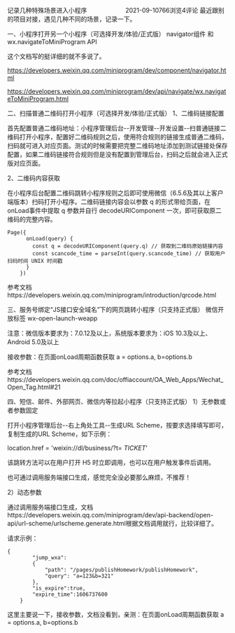 记录几种特殊场景进入小程序
　　　　　　2021-09-10766浏览4评论
最近跟别的项目对接，遇见几种不同的场景，记录一下。

一、小程序打开另一个小程序（可选择开发/体验/正式版）
navigator组件 和 wx.navigateToMiniProgram API

这个文档写的挺详细的就不多说了。

https://developers.weixin.qq.com/miniprogram/dev/component/navigator.html

https://developers.weixin.qq.com/miniprogram/dev/api/navigate/wx.navigateToMiniProgram.html

二、扫描普通二维码打开小程序（可选择开发/体验/正式版）
1、二维码链接配置

首先配置普通二维码地址：小程序管理后台--开发管理--开发设置--扫普通链接二维码打开小程序，配置好二维码规则之后，使用符合规则的链接生成普通二维码，扫码就可进入对应页面。测试的时候需要把完整二维码地址添加到测试链接处保存配置，如果二维码链接符合规则但是没有配置到管理后台，扫码之后就会进入正式版对应页面。

2、二维码内容获取

在小程序后台配置二维码跳转小程序规则之后即可使用微信（6.5.6及其以上客户端版本）扫码打开小程序。二维码链接内容会以参数 q 的形式带给页面，在onLoad事件中提取 q 参数并自行 decodeURIComponent 一次，即可获取原二维码的完整内容。

	Page({
          onLoad(query) {
            const q = decodeURIComponent(query.q) // 获取到二维码原始链接内容
            const scancode_time = parseInt(query.scancode_time) // 获取用户扫码时间 UNIX 时间戳
          }
        })
参考文档https://developers.weixin.qq.com/miniprogram/introduction/qrcode.html

三、服务号绑定“JS接口安全域名”下的网页跳转小程序（只支持正式版）
微信开放标签 wx-open-launch-weapp

注意：微信版本要求为：7.0.12及以上，系统版本要求为：iOS 10.3及以上、Android 5.0及以上

接收参数：在页面onLoad周期函数获取 a = options.a, b=options.b

参考文档https://developers.weixin.qq.com/doc/offiaccount/OA_Web_Apps/Wechat_Open_Tag.html#21

四、短信、邮件、外部网页、微信内等拉起小程序（只支持正式版）
1）无参数或者参数固定

打开小程序管理后台--右上角处工具--生成URL Scheme，按要求选择填写即可，复制生成的URL Scheme，如下示例：

location.href = 'weixin://dl/business/?t= *TICKET*'

该跳转方法可以在用户打开 H5 时立即调用，也可以在用户触发事件后调用。



也可通过调用服务端接口生成，感觉完全没必要那么麻烦，不推荐！

2）动态参数

通过调用服务端接口生成，文档https://developers.weixin.qq.com/miniprogram/dev/api-backend/open-api/url-scheme/urlscheme.generate.html根据文档调用就行，比较详细了。

请求示例：

	{
            "jump_wxa":
            {
                "path": "/pages/publishHomework/publishHomework",
                "query": "a=123&b=321"
            },
            "is_expire":true,
            "expire_time":1606737600
        }
这里主要说一下，接收参数，文档没看到，亲测：在页面onLoad周期函数获取 a = options.a, b=options.b